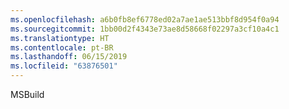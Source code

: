 ```yaml
---
ms.openlocfilehash: a6b0fb8ef6778ed02a7ae1ae513bbf8d954f0a94
ms.sourcegitcommit: 1bb00d2f4343e73ae8d58668f02297a3cf10a4c1
ms.translationtype: HT
ms.contentlocale: pt-BR
ms.lasthandoff: 06/15/2019
ms.locfileid: "63876501"
---
```

MSBuild